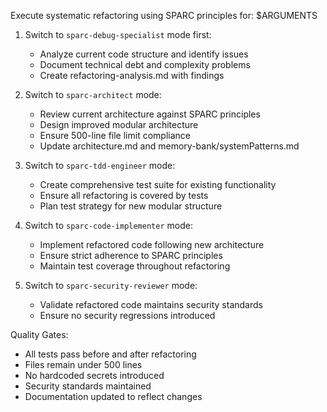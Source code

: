 Execute systematic refactoring using SPARC principles for: $ARGUMENTS

1. Switch to `sparc-debug-specialist` mode first:
   - Analyze current code structure and identify issues
   - Document technical debt and complexity problems
   - Create refactoring-analysis.md with findings

2. Switch to `sparc-architect` mode:
   - Review current architecture against SPARC principles
   - Design improved modular architecture
   - Ensure 500-line file limit compliance
   - Update architecture.md and memory-bank/systemPatterns.md

3. Switch to `sparc-tdd-engineer` mode:
   - Create comprehensive test suite for existing functionality
   - Ensure all refactoring is covered by tests
   - Plan test strategy for new modular structure

4. Switch to `sparc-code-implementer` mode:
   - Implement refactored code following new architecture
   - Ensure strict adherence to SPARC principles
   - Maintain test coverage throughout refactoring

5. Switch to `sparc-security-reviewer` mode:
   - Validate refactored code maintains security standards
   - Ensure no security regressions introduced

Quality Gates:
- All tests pass before and after refactoring
- Files remain under 500 lines
- No hardcoded secrets introduced
- Security standards maintained
- Documentation updated to reflect changes